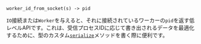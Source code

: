 ```
worker_id_from_socket(s) -> pid
```

`IO`接続または`Worker`を与えると、それに接続されているワーカーの`pid`を返す低レベルAPIです。これは、受信プロセスIDに応じて書き出されるデータを最適化するために、型のカスタム[`serialize`](@ref)メソッドを書く際に便利です。
